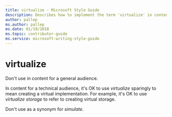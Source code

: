 ```yaml
---
title: virtualize - Microsoft Style Guide
description: Describes how to implement the term 'virtualize' in content, clarifying to use the term only for technical audiences.
author: pallep
ms.author: pallep
ms.date: 01/19/2018
ms.topic: contributor-guide
ms.service: microsoft-writing-style-guide
---
```


# virtualize

Don't use in content for a general audience.

In content for a technical audience, it's OK to use *virtualize* sparingly to mean creating a virtual implementation. For example, it's OK to use *virtualize storage* to refer to creating virtual storage. 

Don't use as a synonym for *simulate*.
